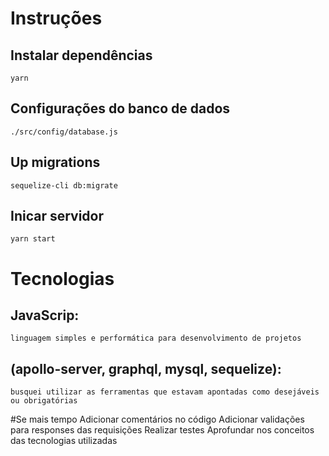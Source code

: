 #  Instruções

##  Instalar dependências
	yarn

##  Configurações do banco de dados
	./src/config/database.js

## Up migrations
	sequelize-cli db:migrate

## Inicar servidor
	yarn start 

#  Tecnologias

##  JavaScrip: 
	linguagem simples e performática para desenvolvimento de projetos
##  (apollo-server, graphql, mysql, sequelize): 
	busquei utilizar as ferramentas que estavam apontadas como desejáveis ou obrigatórias

#Se mais tempo
	Adicionar comentários no código
	Adicionar validações para responses das requisições
	Realizar testes
	Aprofundar nos conceitos das tecnologias utilizadas
